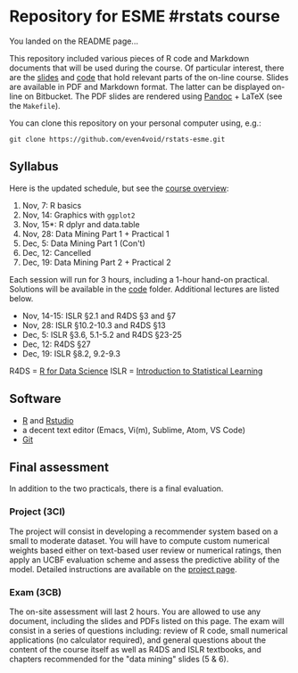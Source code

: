 # Repository for ESME #rstats course

You landed on the README page...

This repository included various pieces of R code and Markdown documents that will be used during the course. Of particular interest, there are the [slides][slides] and [code][code] that hold relevant parts of the on-line course. Slides are available in PDF and Markdown format. The latter can be displayed on-line on Bitbucket. The PDF slides are rendered using [Pandoc][pandoc] + LaTeX (see the `Makefile`).

You can clone this repository on your personal computer using, e.g.:

    git clone https://github.com/even4void/rstats-esme.git

[slides]: https://github.com/even4void/rstats-esme/src/master/slides
[code]: https://github.com/even4void/rstats-esme/src/master/code
[pandoc]: https://pandoc.org

## Syllabus
 
Here is the updated schedule, but see the [course overview][overview]:

1. Nov, 7: R basics
2. Nov, 14: Graphics with `ggplot2`
3. Nov, 15*: R dplyr and data.table 
4. Nov, 28: Data Mining Part 1 + Practical 1
5. Dec, 5: Data Mining Part 1 (Con't)
6. Dec, 12: Cancelled
7. Dec, 19: Data Mining Part 2 + Practical 2

Each session will run for 3 hours, including a 1-hour hand-on practical. Solutions will be available in the [code][code] folder. Additional lectures are listed below.

- Nov, 14-15: ISLR §2.1 and R4DS §3 and §7
- Nov, 28: ISLR §10.2-10.3 and R4DS §13
- Dec, 5: ISLR §3.6, 5.1-5.2 and R4DS §23-25
- Dec, 12: R4DS §27
- Dec, 19: ISLR §8.2, 9.2-9.3

R4DS = [R for Data Science][r4ds]
ISLR = [Introduction to Statistical Learning][islr]

[r4ds]: http://r4ds.had.co.nz
[islr]: http://www-bcf.usc.edu/~gareth/ISL/
[overview]: https://github.com/even4void/rstats-esme/src/master/slides/01-intro.md

## Software

- [R][cran] and [Rstudio][rstudio]
- a decent text editor (Emacs, Vi(m), Sublime, Atom, VS Code)
- [Git][git]

[cran]: http://cran.r-project.org
[rstudio]: http://rstudio.com
[git]: https://git-scm.com

## Final assessment
 
In addition to the two practicals, there is a final evaluation.

### Project (3CI)

The project will consist in developing a recommender system based on a small to moderate dataset. You will have to compute custom numerical weights based either on text-based user review or numerical ratings, then apply an UCBF evaluation scheme and assess the predictive ability of the model. Detailed instructions are available on the [project page][project].

[project]: https://github.com/even4void/rstats-esme/src/master/project.md
 
### Exam (3CB)
 
The on-site assessment will last 2 hours. You are allowed to use any document, including the slides and PDFs listed on this page. The exam will consist in a series of questions including: review of R code, small numerical applications (no calculator required), and general questions about the content of the course itself as well as R4DS and ISLR textbooks, and chapters recommended for the "data mining" slides (5 & 6).
